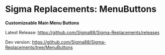 # Sigma Replacements: MenuButtons


**Customizeable Main Menu Buttons**


Latest Release: https://github.com/Sigma88/Sigma-Replacements/releases

Dev version: https://github.com/Sigma88/Sigma-Replacements/tree/MenuButtons
